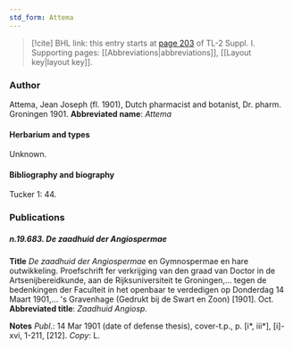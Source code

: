 ```yaml
---
std_form: Attema
---
```


> [!cite] BHL link: this entry starts at [page 203](https://www.biodiversitylibrary.org/page/33264930) of TL-2 Suppl. I.
> Supporting pages: [[Abbreviations|abbreviations]], [[Layout key|layout key]].

### Author

Attema, Jean Joseph (fl. 1901), Dutch pharmacist and botanist, Dr. pharm. Groningen 1901. 
**Abbreviated name**: *Attema*

#### Herbarium and types

Unknown.

#### Bibliography and biography

Tucker 1: 44.

### Publications

##### n.19.683. De zaadhuid der Angiospermae

**Title**
*De zaadhuid der Angiospermae* en Gymnospermae en hare outwikkeling. Proefschrift fer verkrijging van den graad van Doctor in de Artsenijbereidkunde, aan de Rijksuniversiteit te Groningen,... tegen de bedenkingen der Faculteit in het openbaar te verdedigen op Donderdag 14 Maart 1901,... 's Gravenhage (Gedrukt bij de Swart en Zoon) \[1901\]. Oct.
**Abbreviated title**: *Zaadhuid Angiosp.*

**Notes**
*Publ*.: 14 Mar 1901 (date of defense thesis), cover-t.p., p. \[i\*, iii\*\], \[i\]-xvi, 1-211, \[212\]. *Copy*: L.


